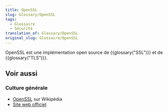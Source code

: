 ```yaml
---
title: OpenSSL
slug: Glossary/OpenSSL
tags:
  - Glossaire
  - Sécurité
translation_of: Glossary/OpenSSL
original_slug: Glossaire/OpenSSL
---
```


OpenSSL est une implémentation open source de {{glossary("SSL")}} et de {{glossary("TLS")}}.

## Voir aussi

### Culture générale

- [OpenSSL](https://fr.wikipedia.org/wiki/OpenSSL) sur Wikipédia
- [Site web officiel](http://www.openssl.org/)
